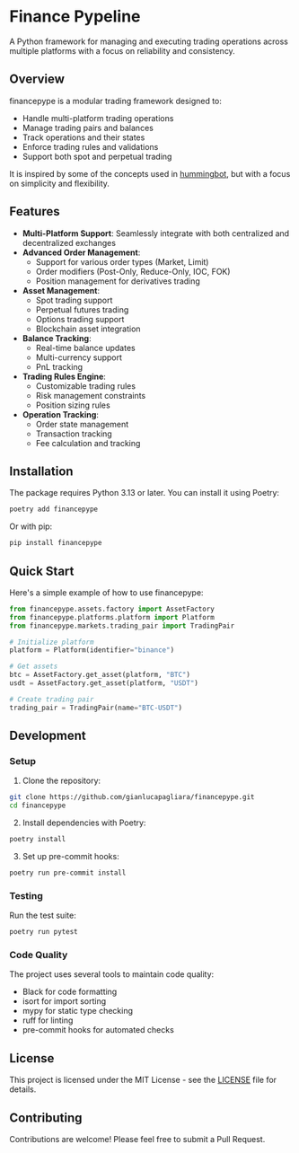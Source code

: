 # Finance Pypeline

A Python framework for managing and executing trading operations across multiple platforms with a focus on reliability and consistency.

## Overview

financepype is a modular trading framework designed to:
- Handle multi-platform trading operations
- Manage trading pairs and balances
- Track operations and their states
- Enforce trading rules and validations
- Support both spot and perpetual trading

It is inspired by some of the concepts used in [hummingbot](https://github.com/hummingbot/hummingbot), but with a focus on simplicity and flexibility.

## Features

- **Multi-Platform Support**: Seamlessly integrate with both centralized and decentralized exchanges
- **Advanced Order Management**:
  - Support for various order types (Market, Limit)
  - Order modifiers (Post-Only, Reduce-Only, IOC, FOK)
  - Position management for derivatives trading
- **Asset Management**:
  - Spot trading support
  - Perpetual futures trading
  - Options trading support
  - Blockchain asset integration
- **Balance Tracking**:
  - Real-time balance updates
  - Multi-currency support
  - PnL tracking
- **Trading Rules Engine**:
  - Customizable trading rules
  - Risk management constraints
  - Position sizing rules
- **Operation Tracking**:
  - Order state management
  - Transaction tracking
  - Fee calculation and tracking

## Installation

The package requires Python 3.13 or later. You can install it using Poetry:

```bash
poetry add financepype
```

Or with pip:

```bash
pip install financepype
```

## Quick Start

Here's a simple example of how to use financepype:

```python
from financepype.assets.factory import AssetFactory
from financepype.platforms.platform import Platform
from financepype.markets.trading_pair import TradingPair

# Initialize platform
platform = Platform(identifier="binance")

# Get assets
btc = AssetFactory.get_asset(platform, "BTC")
usdt = AssetFactory.get_asset(platform, "USDT")

# Create trading pair
trading_pair = TradingPair(name="BTC-USDT")
```

## Development

### Setup

1. Clone the repository:
```bash
git clone https://github.com/gianlucapagliara/financepype.git
cd financepype
```

2. Install dependencies with Poetry:
```bash
poetry install
```

3. Set up pre-commit hooks:
```bash
poetry run pre-commit install
```

### Testing

Run the test suite:

```bash
poetry run pytest
```

### Code Quality

The project uses several tools to maintain code quality:
- Black for code formatting
- isort for import sorting
- mypy for static type checking
- ruff for linting
- pre-commit hooks for automated checks

## License

This project is licensed under the MIT License - see the [LICENSE](LICENSE) file for details.

## Contributing

Contributions are welcome! Please feel free to submit a Pull Request.
